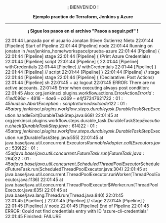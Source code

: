 <p align="center">¡ BIENVENIDO !</p>
<p align="center"><b>Ejemplo practico de Terraform, Jenkins y Azure</b></p>
<hr>
<p align="center"><b>¡ Sigue los pasos en el archivo "Pasos a seguir.pdf" !</b></p>


22:01:44  Lanzada por el usuario Jonatan Stiven Gutierrez Nieto
22:01:44  [Pipeline] Start of Pipeline
22:01:44  [Pipeline] node
22:01:44  Running on jonatan in /var/jenkins_home/workspace/prueba-azure
22:01:44  [Pipeline] {
22:01:44  [Pipeline] stage
22:01:44  [Pipeline] { (Print Azure Credentials)
22:01:44  [Pipeline] script
22:01:44  [Pipeline] {
22:01:44  [Pipeline] withCredentials
22:01:44  [Pipeline] // withCredentials
22:01:44  [Pipeline] }
22:01:44  [Pipeline] // script
22:01:44  [Pipeline] }
22:01:44  [Pipeline] // stage
22:01:44  [Pipeline] stage
22:01:44  [Pipeline] { (Declarative: Post Actions)
22:01:44  [Pipeline] sh
22:01:45  + az logout
22:01:45  ERROR: There are no active accounts.
22:01:45  Error when executing always post condition:
22:01:45  Also:   org.jenkinsci.plugins.workflow.actions.ErrorAction$ErrorId: 41ed096a-4818-4ae6-b369-e4f372476217
22:01:45  hudson.AbortException: script returned exit code 1
22:01:45  	at org.jenkinsci.plugins.workflow.steps.durable_task.DurableTaskStep$Execution.handleExit(DurableTaskStep.java:668)
22:01:45  	at org.jenkinsci.plugins.workflow.steps.durable_task.DurableTaskStep$Execution.check(DurableTaskStep.java:614)
22:01:45  	at org.jenkinsci.plugins.workflow.steps.durable_task.DurableTaskStep$Execution.run(DurableTaskStep.java:555)
22:01:45  	at java.base/java.util.concurrent.Executors$RunnableAdapter.call(Executors.java:539)
22:01:45  	at java.base/java.util.concurrent.FutureTask.run(FutureTask.java:264)
22:01:45  	at java.base/java.util.concurrent.ScheduledThreadPoolExecutor$ScheduledFutureTask.run(ScheduledThreadPoolExecutor.java:304)
22:01:45  	at java.base/java.util.concurrent.ThreadPoolExecutor.runWorker(ThreadPoolExecutor.java:1136)
22:01:45  	at java.base/java.util.concurrent.ThreadPoolExecutor$Worker.run(ThreadPoolExecutor.java:635)
22:01:45  	at java.base/java.lang.Thread.run(Thread.java:840)
22:01:45  
22:01:45  [Pipeline] }
22:01:45  [Pipeline] // stage
22:01:45  [Pipeline] }
22:01:45  [Pipeline] // node
22:01:45  [Pipeline] End of Pipeline
22:01:45  ERROR: Could not find credentials entry with ID 'azure-cli-credentials'
22:01:45  Finished: FAILURE
